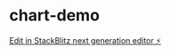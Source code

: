 # chart-demo

[Edit in StackBlitz next generation editor ⚡️](https://stackblitz.com/~/github.com/Kawashima-Tomoya/chart-demo)